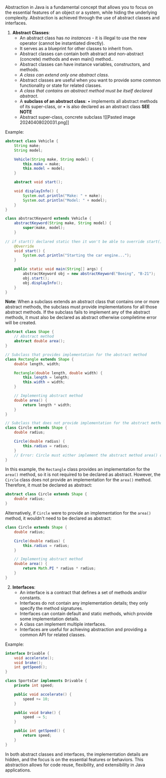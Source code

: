 Abstraction in Java is a fundamental concept that allows you to focus on the essential features of an object or a system, while hiding the underlying complexity. Abstraction is achieved through the use of abstract classes and interfaces.

1. **Abstract Classes**:
   - An abstract class has *no instances* - it is illegal to use the new operator (cannot be instantiated directly).
   - It serves as a blueprint for other classes to inherit from.
   - Abstract classes can contain both abstract and non-abstract (concrete) methods and even main() method..
   - Abstract classes can have instance variables, constructors, and methods.
   - *A class can extend only one abstract class*.
   - Abstract classes are useful when you want to provide some common functionality or state for related classes.
   - *A class that contains an abstract method must be itself declared abstract*.
   - A **subclass of an abstract class**:
		• implements all abstract methods of its super-class, or
		• is also declared as an abstract class **SEE NOTE**
   - Abstract super-class, concrete subclass
![[Pasted image 20240408020031.png]]

Example:
```java
abstract class Vehicle {
    String make;
    String model;

    Vehicle(String make, String model) {
        this.make = make;
        this.model = model;
    }

    abstract void start();

    void displayInfo() {
        System.out.println("Make: " + make);
        System.out.println("Model: " + model);
    }
}

class abstractKeyword extends Vehicle {
    abstractKeyword(String make, String model) {
        super(make, model);
    }
 
// if start() declared static then it won't be able to override start() from abstract class
    @Override
    void start() { 
        System.out.println("Starting the car engine...");
    }

    public static void main(String[] args) {
        abstractKeyword obj = new abstractKeyword("Boeing", "B-21");
        obj.start();
        obj.displayInfo();
    }
}
```

**Note**: When a subclass extends an abstract class that contains one or more abstract methods, the subclass must provide implementations for all those abstract methods. If the subclass fails to implement any of the abstract methods, it must also be declared as abstract otherwise compiletime error will be created.

```java
abstract class Shape {
    // Abstract method
    abstract double area();
}

// Subclass that provides implementation for the abstract method
class Rectangle extends Shape {
    double length, width;

    Rectangle(double length, double width) {
        this.length = length;
        this.width = width;
    }

    // Implementing abstract method
    double area() {
        return length * width;
    }
}

// Subclass that does not provide implementation for the abstract method
class Circle extends Shape {
    double radius;

    Circle(double radius) {
        this.radius = radius;
    }
    // Error: Circle must either implement the abstract method area() or be declared abstract
}
```

In this example, the `Rectangle` class provides an implementation for the `area()` method, so it is not required to be declared as abstract. However, the `Circle` class does not provide an implementation for the `area()` method. Therefore, it must be declared as abstract:

```java
abstract class Circle extends Shape {
    double radius;
}
```

Alternatively, if `Circle` were to provide an implementation for the `area()` method, it wouldn't need to be declared as abstract:

```java
class Circle extends Shape {
    double radius;

    Circle(double radius) {
        this.radius = radius;
    }

    // Implementing abstract method
    double area() {
        return Math.PI * radius * radius;
    }
}
``` 

2. **Interfaces**:
   - An interface is a contract that defines a set of methods and/or constants.
   - Interfaces do not contain any implementation details; they only specify the method signatures.
   - Interfaces can contain default and static methods, which provide some implementation details.
   - A class can implement multiple interfaces.
   - Interfaces are useful for achieving abstraction and providing a common API for related classes.

Example:
```java
interface Drivable {
    void accelerate();
    void brake();
    int getSpeed();
}

class SportsCar implements Drivable {
    private int speed;

    public void accelerate() {
        speed += 10;
    }

    public void brake() {
        speed -= 5;
    }

    public int getSpeed() {
        return speed;
    }
}
```

In both abstract classes and interfaces, the implementation details are hidden, and the focus is on the essential features or behaviors. This abstraction allows for code reuse, flexibility, and extensibility in Java applications.


